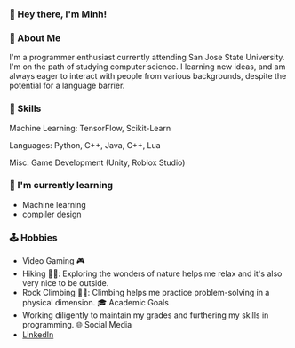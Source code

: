 ### 👋 Hey there, I'm Minh!
### 🤖 About Me
I'm a programmer enthusiast currently attending San Jose State University. I'm on the path of studying computer science. I learning new ideas, and am always eager to interact with people from various backgrounds, despite the potential for a language barrier.

### 🧠 Skills

Machine Learning: TensorFlow, Scikit-Learn

Languages: Python, C++, Java, C++, Lua

Misc: Game Development (Unity, Roblox Studio)


### 🌱 I'm currently learning
- Machine learning
- compiler design

### 🕹️ Hobbies
- Video Gaming 🎮
- Hiking 👨‍🦯:
Exploring the wonders of nature helps me relax and it's also very nice to be outside.
- Rock Climbing 🧗‍♂️:
Climbing helps me practice problem-solving in a physical dimension.
🎓 Academic Goals
- Working diligently to maintain my grades and furthering my skills in programming.
🌐 Social Media
- [LinkedIn](https://www.linkedin.com/in/minh-nguyen-computer-scientist/)
